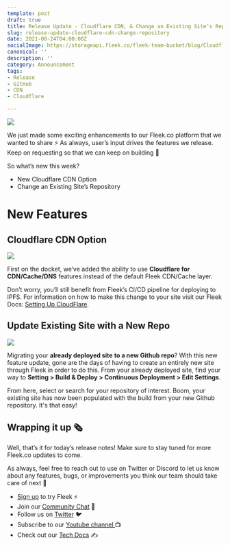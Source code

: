 ```yaml
---
template: post
draft: true
title: Release Update - Cloudflare CDN, & Change an Existing Site’s Repository
slug: release-update-cloudflare-cdn-change-repository
date: 2021-08-24T04:00:00Z
socialImage: https://storageapi.fleek.co/fleek-team-bucket/blog/Cloudflare-UpdateRepo/Cloudflare-NewRepo.png
canonical: ''
description: ''
category: Announcement
tags:
- Release
- GitHub
- CDN
- Cloudflare

---
```

![](https://storageapi.fleek.co/fleek-team-bucket/blog/Cloudflare-UpdateRepo/Cloudflare-NewRepo.png)

We just made some exciting enhancements to our Fleek.co platform that we wanted to share ⚡️ As always, user’s input drives the features we release. Keep on requesting so that we can keep on building 🚀

So what’s new this week?

* New Cloudflare CDN Option
* Change an Existing Site’s Repository

# New Features

## Cloudflare CDN Option

![](https://storageapi.fleek.co/fleek-team-bucket/blog/Cloudflare-UpdateRepo/cloudflare2.png)

First on the docket, we’ve added the ability to use **Cloudflare for CDN/Cache/DNS** features instead of the default Fleek CDN/Cache layer. 

Don’t worry, you’ll still benefit from Fleek’s CI/CD pipeline for deploying to IPFS. For information on how to make this change to your site visit our Fleek Docs: [Setting Up CloudFlare](https://docs.fleek.co/domain-management/custom-dns-domains/#setting-up-cloudflare).

## Update Existing Site with a New Repo

![](https://storageapi.fleek.co/fleek-team-bucket/blog/Cloudflare-UpdateRepo/NewRepo.gif)

Migrating your **already deployed site** **to a new Github repo**? With this new feature update, gone are the days of having to create an entirely new site through Fleek in order to do this. From your already deployed site, find your way to **Setting > Build & Deploy > Continuous Deployment > Edit Settings**. 

From here, select or search for your repository of interest. Boom, your existing site has now been populated with the build from your new Github repository. It's that easy!

## Wrapping it up 🗞️

Well, that’s it for today’s release notes! Make sure to stay tuned for more Fleek.co updates to come. 

As always, feel free to reach out to use on Twitter or Discord to let us know about any features, bugs, or improvements you think our team should take care of next 🤟

* [Sign up](https://app.fleek.co) to try Fleek ⚡️
* Join our [Community Chat](https://discord.com/invite/yVEcEzmrgm) 💬
* Follow us on [Twitter](https://twitter.com/FleekHQ) 🐦
* Subscribe to our [Youtube channel ](https://www.youtube.com/channel/UCBzlwYM0JjZpjDZ52-SLUmw)📺
* Check out our [Tech Docs](https://docs.fleek.co/) ✍️